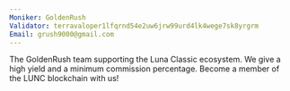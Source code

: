 ```yaml
---
Moniker: GoldenRush
Validator: terravaloper1lfqrnd54e2uw6jrw99urd4lk4wege7sk8yrgrm
Email: grush9000@gmail.com
---
```


The GoldenRush team supporting the Luna Classic ecosystem.
We give a high yield and a minimum commission percentage. Become a member of the LUNC blockchain with us!
